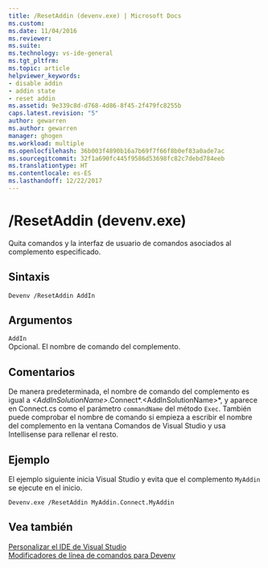 ```yaml
---
title: /ResetAddin (devenv.exe) | Microsoft Docs
ms.custom: 
ms.date: 11/04/2016
ms.reviewer: 
ms.suite: 
ms.technology: vs-ide-general
ms.tgt_pltfrm: 
ms.topic: article
helpviewer_keywords:
- disable addin
- addin state
- reset addin
ms.assetid: 9e339c8d-d768-4d86-8f45-2f479fc8255b
caps.latest.revision: "5"
author: gewarren
ms.author: gewarren
manager: ghogen
ms.workload: multiple
ms.openlocfilehash: 36b003f4890b16a7b69f7f66f8b0ef83a0ade7ac
ms.sourcegitcommit: 32f1a690fc445f9586d53698fc82c7debd784eeb
ms.translationtype: HT
ms.contentlocale: es-ES
ms.lasthandoff: 12/22/2017
---
```

# <a name="resetaddin-devenvexe"></a>/ResetAddin (devenv.exe)
Quita comandos y la interfaz de usuario de comandos asociados al complemento especificado.  
  
## <a name="syntax"></a>Sintaxis  
  
```  
Devenv /ResetAddin AddIn  
```  
  
## <a name="arguments"></a>Argumentos  
 `AddIn`  
 Opcional. El nombre de comando del complemento.  
  
## <a name="remarks"></a>Comentarios  
 De manera predeterminada, el nombre de comando del complemento es igual a *\<AddInSolutionName>*.Connect*.\<AddInSolutionName>*, y aparece en Connect.cs como el parámetro `commandName` del método `Exec`. También puede comprobar el nombre de comando si empieza a escribir el nombre del complemento en la ventana Comandos de Visual Studio y usa Intellisense para rellenar el resto.  
  
## <a name="example"></a>Ejemplo  
 El ejemplo siguiente inicia Visual Studio y evita que el complemento `MyAddin` se ejecute en el inicio.  
  
```  
Devenv.exe /ResetAddin MyAddin.Connect.MyAddin  
```  
  
## <a name="see-also"></a>Vea también  
 [Personalizar el IDE de Visual Studio](../../ide/personalizing-the-visual-studio-ide.md)   
 [Modificadores de línea de comandos para Devenv](../../ide/reference/devenv-command-line-switches.md)